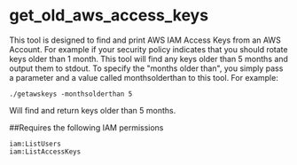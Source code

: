 # get_old_aws_access_keys
This tool is designed to find and print AWS IAM Access Keys from an AWS Account. 
For example if your security policy indicates that you should rotate keys older than 1 month. This tool will find any keys older than 5 months and  output them to stdout. To specify the "months older than", you simply pass a parameter and a value called monthsolderthan to this tool.
For example:

```
./getawskeys -monthsolderthan 5
```
Will find and return keys older than 5 months. 

##Requires the following IAM permissions
```
iam:ListUsers
iam:ListAccessKeys
```
